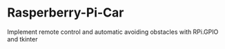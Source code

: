 # Rasperberry-Pi-Car
Implement remote control and automatic avoiding obstacles with RPi.GPIO and tkinter
